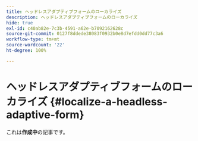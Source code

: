 ```yaml
---
title: ヘッドレスアダプティブフォームのローカライズ
description: ヘッドレスアダプティブフォームのローカライズ
hide: true
exl-id: c40ab82e-7c3b-4591-a62e-b7092162628c
source-git-commit: 0127f8ddede38083f0932b0e8d7efdd0dd77c3a6
workflow-type: tm+mt
source-wordcount: '22'
ht-degree: 100%

---
```


# ヘッドレスアダプティブフォームのローカライズ {#localize-a-headless-adaptive-form}

<span class="preview">これは&#x200B;**作成中**&#x200B;の記事です。</span>
